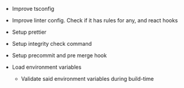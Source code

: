 - Improve tsconfig

- Improve linter config. Check if it has rules for any, and react hooks

- Setup prettier

- Setup integrity check command

- Setup precommit and pre merge hook

- Load environment variables
  - Validate said environment variables during build-time
